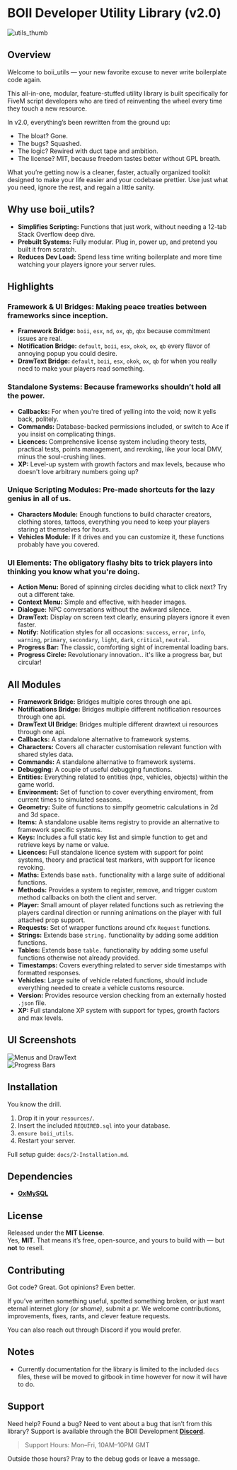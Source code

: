 # BOII Developer Utility Library (v2.0)

![utils_thumb](https://github.com/user-attachments/assets/ba90edbe-a318-4282-bfe2-3987607d4aa4)

## Overview

Welcome to boii_utils — your new favorite excuse to never write boilerplate code again.

This all-in-one, modular, feature-stuffed utility library is built specifically for FiveM script developers who are tired of reinventing the wheel every time they touch a new resource.

In v2.0, everything’s been rewritten from the ground up:

- The bloat? Gone.
- The bugs? Squashed.
- The logic? Rewired with duct tape and ambition.
- The license? MIT, because freedom tastes better without GPL breath.

What you’re getting now is a cleaner, faster, actually organized toolkit designed to make your life easier and your codebase prettier.
Use just what you need, ignore the rest, and regain a little sanity.

## Why use boii_utils?

- **Simplifies Scripting:** Functions that just work, without needing a 12-tab Stack Overflow deep dive.
- **Prebuilt Systems:** Fully modular. Plug in, power up, and pretend you built it from scratch.
- **Reduces Dev Load:** Spend less time writing boilerplate and more time watching your players ignore your server rules.

## Highlights

### **Framework & UI Bridges:** Making peace treaties between frameworks since inception.
- **Framework Bridge:** `boii`, `esx`, `nd`, `ox`, `qb`, `qbx` because commitment issues are real.
- **Notification Bridge:** `default`, `boii`, `esx`, `okok`, `ox`, `qb` every flavor of annoying popup you could desire.
- **DrawText Bridge:** `default`, `boii`, `esx`, `okok`, `ox`, `qb` for when you really need to make your players read something.

### **Standalone Systems:** Because frameworks shouldn’t hold all the power.
- **Callbacks:** For when you're tired of yelling into the void; now it yells back, politely.
- **Commands:** Database-backed permissions included, or switch to Ace if you insist on complicating things.
- **Licences:** Comprehensive license system including theory tests, practical tests, points management, and revoking, like your local DMV, minus the soul-crushing lines.
- **XP:** Level-up system with growth factors and max levels, because who doesn't love arbitrary numbers going up?

### **Unique Scripting Modules:** Pre-made shortcuts for the lazy genius in all of us.
- **Characters Module:** Enough functions to build character creators, clothing stores, tattoos, everything you need to keep your players staring at themselves for hours.
- **Vehicles Module:** If it drives and you can customize it, these functions probably have you covered.

### **UI Elements:** The obligatory flashy bits to trick players into thinking you know what you're doing.
- **Action Menu:** Bored of spinning circles deciding what to click next? Try out a different take.
- **Context Menu:** Simple and effective, with header images.
- **Dialogue:** NPC conversations without the awkward silence.
- **DrawText:** Display on screen text clearly, ensuring players ignore it even faster.
- **Notify:** Notification styles for all occasions: `success`, `error`, `info`, `warning`, `primary`, `secondary`, `light`, `dark`, `critical`, `neutral`.
- **Progress Bar:** The classic, comforting sight of incremental loading bars.
- **Progress Circle:** Revolutionary innovation.. it's like a progress bar, but circular!

## All Modules

- **Framework Bridge:** Bridges multiple cores through one api.
- **Notifications Bridge:** Bridges multiple different notification resources through one api.
- **DrawText UI Bridge:** Bridges multiple different drawtext ui resources through one api.
- **Callbacks:** A standalone alternative to framework systems.
- **Characters:** Covers all character customisation relevant function with shared styles data.
- **Commands:** A standalone alternative to framework systems.
- **Debugging:** A couple of useful debugging functions.
- **Entities:** Everything related to entities (npc, vehicles, objects) within the game world.
- **Environment:** Set of function to cover everything enviroment, from current times to simulated seasons.
- **Geometry:** Suite of functions to simplfy geometric calculations in 2d and 3d space.
- **Items:** A standalone usable items registry to provide an alternative to framework specific systems.
- **Keys:** Includes a full static key list and simple function to get and retrieve keys by name or value.
- **Licences:** Full standalone licence system with support for point systems, theory and practical test markers, with support for licence revoking.
- **Maths:** Extends base `math.` functionality with a large suite of additional functions.
- **Methods:** Provides a system to register, remove, and trigger custom method callbacks on both the client and server.
- **Player:** Small amount of player related functions such as retrieving the players cardinal direction or running animations on the player with full attached prop support.
- **Requests:** Set of wrapper functions around cfx `Request` functions.
- **Strings:** Extends base `string.` functionality by adding some addition functions.
- **Tables:** Extends base `table.` functionality by adding some useful functions otherwise not already provided.
- **Timestamps:** Covers everything related to server side timestamps with formatted responses.
- **Vehicles:** Large suite of vehicle related functions, should include everything needed to create a vehicle customs resource.
- **Version:** Provides resource version checking from an externally hosted `.json` file.
- **XP:** Full standalone XP system with support for types, growth factors and max levels.

## UI Screenshots

![Menus and DrawText](https://i.ibb.co/PG7vKfPB/image-2025-03-15-004251413.png)  
![Progress Bars](https://i.ibb.co/9HkYnYqh/image-2025-03-15-004440049.png)

## Installation

You know the drill.

1. Drop it in your `resources/`.
2. Insert the included `REQUIRED.sql` into your database.
3. `ensure boii_utils`.
4. Restart your server.

Full setup guide: `docs/2-Installation.md`.


## Dependencies

- **[OxMySQL](https://github.com/overextended/oxmysql/releases)**

## License

Released under the **MIT License**.  
Yes, **MIT**. That means it’s free, open-source, and yours to build with — but **not** to resell.  

## Contributing

Got code? Great. Got opinions? Even better.

If you’ve written something useful, spotted something broken, or just want eternal internet glory *(or shame)*, submit a pr.
We welcome contributions, improvements, fixes, rants, and clever feature requests.

You can also reach out through Discord if you would prefer.

## Notes

- Currently documentation for the library is limited to the included `docs` files, these will be moved to gitbook in time however for now it will have to do.

## Support

Need help? Found a bug? Need to vent about a bug that isn’t from this library?
Support is available through the BOII Development **[Discord](https://discord.gg/MUckUyS5Kq)**.

> Support Hours: Mon–Fri, 10AM–10PM GMT

Outside those hours? Pray to the debug gods or leave a message.

